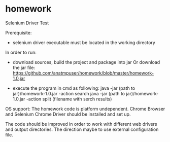 # homework
Selenium Driver Test

Prerequisite:
- selenium driver executable must be located in the working directory

In order to run:
- download sources, build the project and package into jar 
  Or download the jar file: 
  https://github.com/anatmpuser/homework/blob/master/homework-1.0.jar
  
- execute the program in cmd as following:
java -jar (path to jar)/homework-1.0.jar -action search
java -jar (path to jar)/homework-1.0.jar -action split (filename with serch results)

OS support:
The homework code is platform undependent.
Chrome Browser and Selenium Chrome Driver should be installed and set up. 

The code should be improved in order to work with different web drivers and output directories.
The direction maybe to use external configuration file.
